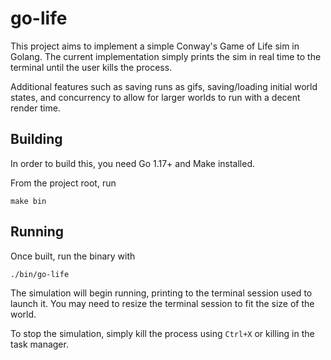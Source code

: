 # go-life

This project aims to implement a simple Conway's Game of Life sim in Golang. The current implementation simply prints 
the sim in real time to the terminal until the user kills the process. 

Additional features such as saving runs as gifs, saving/loading initial world states, and concurrency to allow for larger
worlds to run with a decent render time.

## Building
In order to build this, you need Go 1.17+ and Make installed.

From the project root, run
```shell
make bin
```

## Running
Once built, run the binary with
```shell
./bin/go-life
```

The simulation will begin running, printing to the terminal session used to launch it. You may need to resize the
terminal session to fit the size of the world.

To stop the simulation, simply kill the process using `Ctrl+X` or killing in the task manager.
